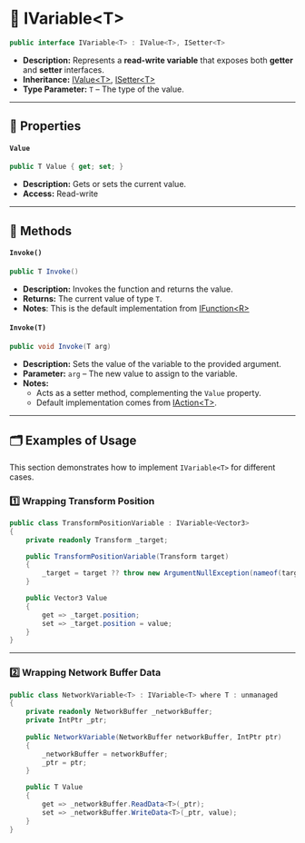 # 🧩 IVariable&lt;T&gt;

```csharp
public interface IVariable<T> : IValue<T>, ISetter<T>
```

- **Description:** Represents a **read-write variable** that exposes both **getter** and **setter** interfaces.
- **Inheritance:** [IValue&lt;T&gt;](../Values/IValue.md), [ISetter&lt;T&gt;](../Setters/ISetter.md)
- **Type Parameter:** `T` – The type of the value.

---

## 🔑 Properties

#### `Value`

```csharp
public T Value { get; set; }
```

- **Description:** Gets or sets the current value.
- **Access:** Read-write

---

## 🏹 Methods

#### `Invoke()`

```csharp
public T Invoke()
```

- **Description:** Invokes the function and returns the value.
- **Returns:** The current value of type `T`.
- **Notes**: This is the default implementation from [IFunction&lt;R&gt;](../Functions/IFunction.md)

#### `Invoke(T)`

```csharp
public void Invoke(T arg)
```

- **Description:** Sets the value of the variable to the provided argument.
- **Parameter:** `arg` – The new value to assign to the variable.
- **Notes:**
    - Acts as a setter method, complementing the `Value` property.
    - Default implementation comes from [IAction&lt;T&gt;](../Actions/IAction%601.md).

---

## 🗂 Examples of Usage

This section demonstrates how to implement `IVariable<T>` for different cases.

### 1️⃣ Wrapping Transform Position

```csharp
public class TransformPositionVariable : IVariable<Vector3>
{
    private readonly Transform _target;

    public TransformPositionVariable(Transform target)
    {
        _target = target ?? throw new ArgumentNullException(nameof(target));
    }

    public Vector3 Value
    {
        get => _target.position;
        set => _target.position = value;
    }
}
```

---

### 2️⃣ Wrapping Network Buffer Data

```csharp
public class NetworkVariable<T> : IVariable<T> where T : unmanaged
{
    private readonly NetworkBuffer _networkBuffer;
    private IntPtr _ptr;
    
    public NetworkVariable(NetworkBuffer networkBuffer, IntPtr ptr)
    {
        _networkBuffer = networkBuffer;
        _ptr = ptr;
    }

    public T Value
    {
        get => _networkBuffer.ReadData<T>(_ptr);
        set => _networkBuffer.WriteData<T>(_ptr, value);
    }
}
```